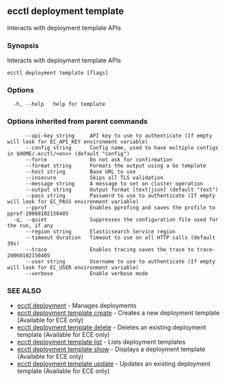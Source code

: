 ## ecctl deployment template

Interacts with deployment template APIs

### Synopsis

Interacts with deployment template APIs

```
ecctl deployment template [flags]
```

### Options

```
  -h, --help   help for template
```

### Options inherited from parent commands

```
      --api-key string     API key to use to authenticate (If empty will look for EC_API_KEY environment variable)
      --config string      Config name, used to have multiple configs in $HOME/.ecctl/<env> (default "config")
      --force              Do not ask for confirmation
      --format string      Formats the output using a Go template
      --host string        Base URL to use
      --insecure           Skips all TLS validation
      --message string     A message to set on cluster operation
      --output string      Output format [text|json] (default "text")
      --pass string        Password to use to authenticate (If empty will look for EC_PASS environment variable)
      --pprof              Enables pprofing and saves the profile to pprof-20060102150405
  -q, --quiet              Suppresses the configuration file used for the run, if any
      --region string      Elasticsearch Service region
      --timeout duration   Timeout to use on all HTTP calls (default 30s)
      --trace              Enables tracing saves the trace to trace-20060102150405
      --user string        Username to use to authenticate (If empty will look for EC_USER environment variable)
      --verbose            Enable verbose mode
```

### SEE ALSO

* [ecctl deployment](ecctl_deployment.md)	 - Manages deployments
* [ecctl deployment template create](ecctl_deployment_template_create.md)	 - Creates a new deployment template (Available for ECE only)
* [ecctl deployment template delete](ecctl_deployment_template_delete.md)	 - Deletes an existing deployment template (Available for ECE only)
* [ecctl deployment template list](ecctl_deployment_template_list.md)	 - Lists deployment templates
* [ecctl deployment template show](ecctl_deployment_template_show.md)	 - Displays a deployment template (Available for ECE only)
* [ecctl deployment template update](ecctl_deployment_template_update.md)	 - Updates an existing deployment template (Available for ECE only)

